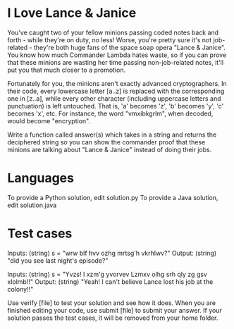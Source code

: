 I Love Lance & Janice
=====================

You've caught two of your fellow minions passing coded notes back and forth - while they're on duty, no less! Worse, you're pretty sure it's not job-related - they're both huge fans of the space soap opera "Lance & Janice". You know how much Commander Lambda hates waste, so if you can prove that these minions are wasting her time passing non-job-related notes, it'll put you that much closer to a promotion. 

Fortunately for you, the minions aren't exactly advanced cryptographers. In their code, every lowercase letter [a..z] is replaced with the corresponding one in [z..a], while every other character (including uppercase letters and punctuation) is left untouched.  That is, 'a' becomes 'z', 'b' becomes 'y', 'c' becomes 'x', etc.  For instance, the word "vmxibkgrlm", when decoded, would become "encryption".

Write a function called answer(s) which takes in a string and returns the deciphered string so you can show the commander proof that these minions are talking about "Lance & Janice" instead of doing their jobs.


Languages
=========

To provide a Python solution, edit solution.py
To provide a Java solution, edit solution.java

Test cases
==========

Inputs:
  (string) s = "wrw blf hvv ozhg mrtsg'h vkrhlwv?"
Output:
  (string) "did you see last night's episode?"

Inputs:
  (string) s = "Yvzs! I xzm'g yvorvev Lzmxv olhg srh qly zg gsv xlolmb!!"
Output:
  (string) "Yeah! I can't believe Lance lost his job at the colony!!"

Use verify [file] to test your solution and see how it does. When you are finished editing your code, use submit [file] to submit your answer. If your solution passes the test cases, it will be removed from your home folder.
